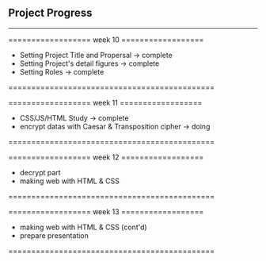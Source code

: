 ## Project Progress
---
================== week 10 ================== 

- Setting Project Title and Propersal  ->  complete
- Setting Project's detail figures  ->  complete
- Setting Roles  ->  complete

============================================= 

================== week 11 ================== 

- CSS/JS/HTML Study  ->  complete
- encrypt datas with Caesar & Transposition cipher  ->  doing

============================================= 

================== week 12 ================== 

- decrypt part
- making web with HTML & CSS

============================================= 

================== week 13 ================== 

- making web with HTML & CSS (cont'd)
- prepare presentation

============================================= 
